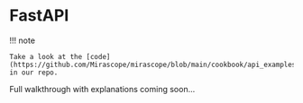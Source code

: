 # FastAPI

!!! note

    Take a look at the [code](https://github.com/Mirascope/mirascope/blob/main/cookbook/api_examples/async_create_example.py) in our repo.

Full walkthrough with explanations coming soon...
